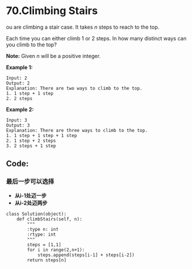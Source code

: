 # 70.Climbing Stairs

ou are climbing a stair case. It takes _n_ steps to reach to the top.

Each time you can either climb 1 or 2 steps. In how many distinct ways can you climb to the top?

**Note:** Given _n_ will be a positive integer.

**Example 1:**

```text
Input: 2
Output: 2
Explanation: There are two ways to climb to the top.
1. 1 step + 1 step
2. 2 steps
```

**Example 2:**

```text
Input: 3
Output: 3
Explanation: There are three ways to climb to the top.
1. 1 step + 1 step + 1 step
2. 1 step + 2 steps
3. 2 steps + 1 step
```

## Code:

### 最后一步可以选择

* **从i-1处迈一步**
* **从i-2处迈两步**

```text
class Solution(object):
    def climbStairs(self, n):
        """
        :type n: int
        :rtype: int
        """
        steps = [1,1]
        for i in range(2,n+1):
            steps.append(steps[i-1] + steps[i-2])
        return steps[n]
```

